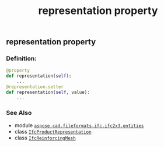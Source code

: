 ﻿---
title: representation property
second_title: Aspose.CAD for Python via .NET API References
description: 
type: docs
weight: 170
url: /python-net/aspose.cad.fileformats.ifc.ifc2x3.entities/ifcreinforcingmesh/representation/
is_root: false
---

## representation property

### Definition:
```python
@property
def representation(self):
    ...
@representation.setter
def representation(self, value):
    ...
```

### See Also
* module [`aspose.cad.fileformats.ifc.ifc2x3.entities`](../../)
* class [`IfcProductRepresentation`](/cad/python-net/aspose.cad.fileformats.ifc.ifc2x3.entities/ifcproductrepresentation)
* class [`IfcReinforcingMesh`](/cad/python-net/aspose.cad.fileformats.ifc.ifc2x3.entities/ifcreinforcingmesh)
